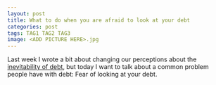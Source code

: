 ```yaml
---
layout: post
title: What to do when you are afraid to look at your debt
categories: post
tags: TAG1 TAG2 TAG3
image: <ADD PICTURE HERE>.jpg
---
```


Last week I wrote a bit about changing our perceptions about the [inevitability of debt](/index.php/archives/2019-03-13-Is-Debt-A-Universal-Constant), but today I want to talk about a common problem people have with debt: Fear of looking at your debt.

<!--more-->

